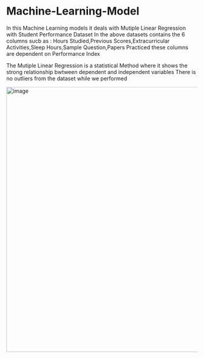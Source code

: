 # Machine-Learning-Model
In this Machine Learning models it deals with Mutiple Linear Regression with Student Performance Dataset
In the above datasets contains the 6 columns sucb as  : Hours Studied,Previous Scores,Extracurricular Activities,Sleep Hours,Sample Question,Papers Practiced  these columns are dependent on 	Performance Index

The Mutiple Linear Regression is a statistical Method where it shows the strong relationship bwtween dependent and independent variables 
There is no outliers from the dataset while we performed


<img width="740" height="699" alt="image" src="https://github.com/user-attachments/assets/eff64248-4c3a-4d74-a591-075c747425ca" />
